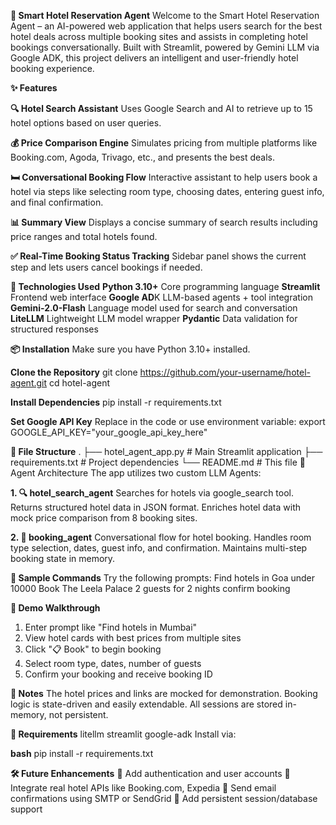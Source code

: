 **🏨 Smart Hotel Reservation Agent**
Welcome to the Smart Hotel Reservation Agent – an AI-powered web application that helps users search for the best hotel deals across multiple booking sites and assists in completing hotel bookings conversationally.
Built with Streamlit, powered by Gemini LLM via Google ADK, this project delivers an intelligent and user-friendly hotel booking experience.

**✨ Features**

**🔍 Hotel Search Assistant**
Uses Google Search and AI to retrieve up to 15 hotel options based on user queries.

**💰 Price Comparison Engine**
Simulates pricing from multiple platforms like Booking.com, Agoda, Trivago, etc., and presents the best deals.

**🛏️ Conversational Booking Flow**
Interactive assistant to help users book a hotel via steps like selecting room type, choosing dates, entering guest info, and final confirmation.

**📊 Summary View**
Displays a concise summary of search results including price ranges and total hotels found.

**✅ Real-Time Booking Status Tracking**
Sidebar panel shows the current step and lets users cancel bookings if needed.

**🚀 Technologies Used**
**Python 3.10+**	Core programming language
**Streamlit**	Frontend web interface
**Google AD**K	LLM-based agents + tool integration
**Gemini-2.0-Flash**	Language model used for search and conversation
**LiteLLM**	Lightweight LLM model wrapper
**Pydantic**	Data validation for structured responses

**📦 Installation**
Make sure you have Python 3.10+ installed.

**Clone the Repository**
git clone https://github.com/your-username/hotel-agent.git
cd hotel-agent

**Install Dependencies**
pip install -r requirements.txt

**Set Google API Key**
Replace <API KEY HERE> in the code or use environment variable:
export GOOGLE_API_KEY="your_google_api_key_here"

**📂 File Structure**
.
├── hotel_agent_app.py       # Main Streamlit application
├── requirements.txt         # Project dependencies
└── README.md                # This file
🧠 Agent Architecture
The app utilizes two custom LLM Agents:

**1. 🔍 hotel_search_agent**
Searches for hotels via google_search tool.
Returns structured hotel data in JSON format.
Enriches hotel data with mock price comparison from 8 booking sites.

**2. 📘 booking_agent**
Conversational flow for hotel booking.
Handles room type selection, dates, guest info, and confirmation.
Maintains multi-step booking state in memory.

**💬 Sample Commands**
Try the following prompts:
Find hotels in Goa under 10000
Book The Leela Palace
2 guests for 2 nights
confirm booking

**🧪 Demo Walkthrough**
1.	Enter prompt like "Find hotels in Mumbai"
2.	View hotel cards with best prices from multiple sites
3.	Click "📋 Book" to begin booking
4.	Select room type, dates, number of guests
5.	Confirm your booking and receive booking ID

**📌 Notes**
The hotel prices and links are mocked for demonstration.
Booking logic is state-driven and easily extendable.
All sessions are stored in-memory, not persistent.

**🧾 Requirements**
litellm
streamlit
google-adk
Install via:

**bash**
pip install -r requirements.txt

**🛠 Future Enhancements**
🔐 Add authentication and user accounts
🧠 Integrate real hotel APIs like Booking.com, Expedia
📧 Send email confirmations using SMTP or SendGrid
💾 Add persistent session/database support
